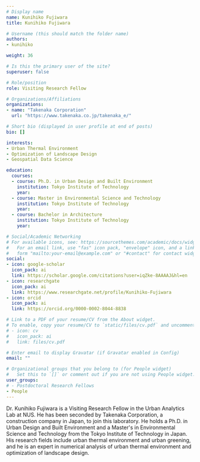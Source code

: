 ```yaml
---
# Display name
name: Kunihiko Fujiwara
title: Kunihiko Fujiwara

# Username (this should match the folder name)
authors:
- kunihiko

weight: 36

# Is this the primary user of the site?
superuser: false

# Role/position
role: Visiting Research Fellow

# Organizations/Affiliations
organizations:
- name: "Takenaka Corporation"
  url: "https://www.takenaka.co.jp/takenaka_e/"

# Short bio (displayed in user profile at end of posts)
bio: []

interests:
- Urban Thermal Environment
- Optimization of Landscape Design
- Geospatial Data Science

education:
  courses:
  - course: Ph.D. in Urban Design and Built Environment
    institution: Tokyo Institute of Technology
    year: 
  - course: Master in Environmental Science and Technology
    institution: Tokyo Institute of Technology
    year: 
  - course: Bachelor in Architecture
    institution: Tokyo Institute of Technology
    year: 

# Social/Academic Networking
# For available icons, see: https://sourcethemes.com/academic/docs/widgets/#icons
#   For an email link, use "fas" icon pack, "envelope" icon, and a link in the
#   form "mailto:your-email@example.com" or "#contact" for contact widget.
social:
- icon: google-scholar
  icon_pack: ai
  link: https://scholar.google.com/citations?user=iqZke-8AAAAJ&hl=en
- icon: researchgate
  icon_pack: ai
  link: https://www.researchgate.net/profile/Kunihiko-Fujiwara
- icon: orcid
  icon_pack: ai
  link: https://orcid.org/0000-0002-8044-8838

# Link to a PDF of your resume/CV from the About widget.
# To enable, copy your resume/CV to `static/files/cv.pdf` and uncomment the lines below.
# - icon: cv
#   icon_pack: ai
#   link: files/cv.pdf

# Enter email to display Gravatar (if Gravatar enabled in Config)
email: ""

# Organizational groups that you belong to (for People widget)
#   Set this to `[]` or comment out if you are not using People widget.
user_groups:
# - Postdoctoral Research Fellows
- People
---
```


Dr. Kunihiko Fujiwara is a Visiting Research Fellow in the Urban Analytics Lab at NUS.
He has been seconded by Takenaka Corporation, a construction company in Japan, to join this laboratory.
He holds a Ph.D. in Urban Design and Built Environment and a Master's in Environmental Science and Technology from the Tokyo Institute of Technology in Japan.
His research fields include urban thermal environment and urban greening, and he is an expert in numerical analysis of urban thermal environment and optimization of landscape design.
